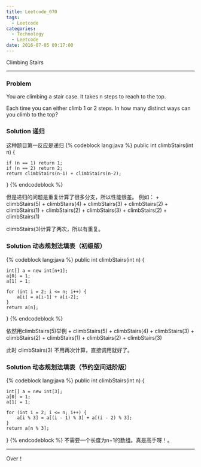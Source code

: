 ```yaml
---
title: Leetcode_070
tags:
  - Leetcode
categories:
  - Technology
  - Leetcode
date: 2016-07-05 09:17:00
---
```

Climbing Stairs
<!-- more -->

***

### Problem
You are climbing a stair case. It takes n steps to reach to the top.

Each time you can either climb 1 or 2 steps. In how many distinct ways can you climb to the top?


### Solution 递归
这种题目第一反应是递归
{% codeblock lang:java  %}
public int climbStairs(int n) {

    if (n == 1) return 1;  
    if (n == 2) return 2;  
    return climbStairs(n-1) + climbStairs(n-2);  

}
{% endcodeblock %}

但是递归的问题是重复计算了很多分支，所以性能很差。
例如：
    + climbStairs(5)
        + climbStairs(4)
            + climbStairs(3)
                + climbStairs(2)
                + climbStairs(1)
            + climbStairs(2)
        + climbStairs(3)
            + climbStairs(2)
            + climbStairs(1)

climbStairs(3)计算了两次，所以有重复。

### Solution 动态规划法填表（初级版）
{% codeblock lang:java  %}
public int climbStairs(int n) {

    int[] a = new int[n+1];
    a[0] = 1;
    a[1] = 1;

    for (int i = 2; i <= n; i++) {
        a[i] = a[i-1] + a[i-2];
    }
    return a[n];
}
{% endcodeblock %}

依然用climbStairs(5)举例
    + climbStairs(5)
        + climbStairs(4)
            + climbStairs(3)
                + climbStairs(2)
                + climbStairs(1)
            + climbStairs(2)
        + climbStairs(3)

此时 climbStairs(3) 不用再次计算，直接调用就好了。

### Solution 动态规划法填表（节约空间进阶版）
{% codeblock lang:java  %}
public int climbStairs(int n) {

    int[] a = new int[3];
    a[0] = 1;
    a[1] = 1;

    for (int i = 2; i <= n; i++) {
        a[i % 3] = a[(i - 1) % 3] + a[(i - 2) % 3];
    }
    return a[n % 3];
}
{% endcodeblock %}
不需要一个长度为n+1的数组。真是高手呀！。

*** 

Over！










































